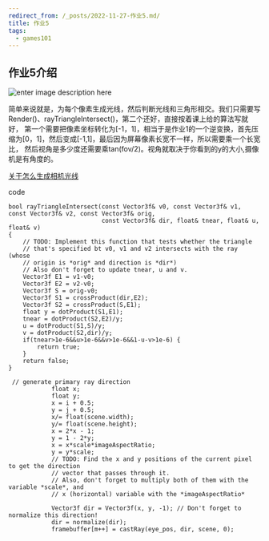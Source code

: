 ```yaml
---
redirect_from: /_posts/2022-11-27-作业5.md/
title: 作业5
tags:
  - games101
---
```


## 作业5介绍

![enter image description here](https://cdn.jsdelivr.net/gh/wenqiangye/yesky_image@main/img/202211272208487.png)

简单来说就是，为每个像素生成光线，然后判断光线和三角形相交。我们只需要写Render()、rayTriangleIntersect()，第二个还好，直接按着课上给的算法写就好，
第一个需要把像素坐标转化为[-1，1]，相当于是作业1的一个逆变换，首先压缩为[0，1]，然后变成[-1,1]，最后因为屏幕像素长宽不一样，所以需要乘一个长宽比，
然后视角是多少度还需要乘tan(fov/2)。视角就取决于你看到的y的大小,摄像机是有角度的。

[关于怎么生成相机光线](https://www.scratchapixel.com/lessons/3d-basic-rendering/ray-tracing-generating-camera-rays/generating-camera-rays)

code
```
bool rayTriangleIntersect(const Vector3f& v0, const Vector3f& v1, const Vector3f& v2, const Vector3f& orig,
                          const Vector3f& dir, float& tnear, float& u, float& v)
{
    // TODO: Implement this function that tests whether the triangle
    // that's specified bt v0, v1 and v2 intersects with the ray (whose
    // origin is *orig* and direction is *dir*)
    // Also don't forget to update tnear, u and v.
    Vector3f E1 = v1-v0;
    Vector3f E2 = v2-v0;
    Vector3f S = orig-v0;
    Vector3f S1 = crossProduct(dir,E2);
    Vector3f S2 = crossProduct(S,E1);
    float y = dotProduct(S1,E1);
    tnear = dotProduct(S2,E2)/y;
    u = dotProduct(S1,S)/y;
    v = dotProduct(S2,dir)/y;
    if(tnear>1e-6&&u>1e-6&&v>1e-6&&1-u-v>1e-6) {
        return true;
    }
    return false;
}

 // generate primary ray direction
            float x;
            float y;
            x = i + 0.5;
            y = j + 0.5;
            x/= float(scene.width);
            y/= float(scene.height);
            x = 2*x - 1;
            y = 1 - 2*y;
            x = x*scale*imageAspectRatio;
            y = y*scale;
            // TODO: Find the x and y positions of the current pixel to get the direction
            // vector that passes through it.
            // Also, don't forget to multiply both of them with the variable *scale*, and
            // x (horizontal) variable with the *imageAspectRatio*            

            Vector3f dir = Vector3f(x, y, -1); // Don't forget to normalize this direction!
            dir = normalize(dir);
            framebuffer[m++] = castRay(eye_pos, dir, scene, 0);
```








